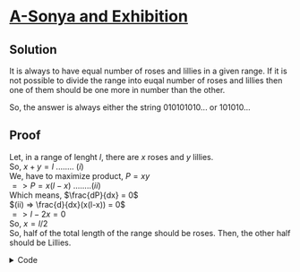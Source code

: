 # [A-Sonya and Exhibition](https://codeforces.com/problemset/problem/1004/B)


## Solution
It is always to have equal number of roses and lillies in a given range. If it is not possible to divide the range into euqal number of roses and lillies then one of them should be one more in number than the other.

So, the answer is always either the string $010101010...$ or $101010...$


## Proof
Let, in a range of lenght $l$, there are $x$ roses and $y$ lillies. <br>
So, $x+y=l$ ........ $(i)$ <br>
We, have to maximize product, $P = xy$ <br>
$=> P = x(l-x)$ $........ (ii)$ <br>
Which means, $\frac{dP}{dx} = 0$ <br>
$(ii) => \frac{d}{dx}(x(l-x)) = 0$ <br>
$=> l - 2x = 0$ <br>
So, $x = l/2$ <br>
So, half of the total length of the range should be roses. Then, the other half should be Lillies.


<details>
<summary>Code</summary>

```cpp
#include <bits/stdc++.h>

using namespace std;
using ll = long long;

#define fast_IO ios_base::sync_with_stdio(0), cin.tie(NULL);
#define all(x) x.begin(), x.end()

int main()
{
    fast_IO;
    int n;
    cin >> n;
    for(int i = 0; i < n; i++)
        cout << i%2;
    return 0;
}
```

</details>
